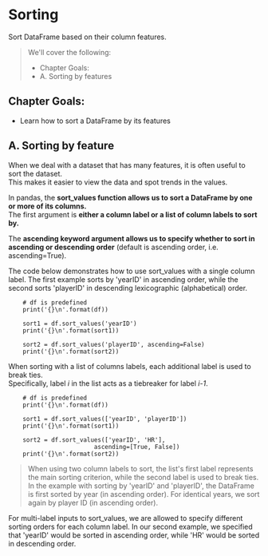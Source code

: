 # Sorting

Sort DataFrame based on their column features.

> We'll cover the following:
>
> - Chapter Goals:
> - A. Sorting by features

## Chapter Goals:

- Learn how to sort a DataFrame by its features

## A. Sorting by feature

When we deal with a dataset that has many features, it is often useful to sort the dataset.  
 This makes it easier to view the data and spot trends in the values.

In pandas, the **sort_values function allows us to sort a DataFrame by one or more of its columns.**  
 The first argument is **either a column label or a list of column labels to sort by.**

The **ascending keyword argument allows us to specify whether to sort in ascending or descending order** (default is ascending order, i.e. ascending=True).

The code below demonstrates how to use sort_values with a single column label. The first example sorts by 'yearID' in ascending order, while the second sorts 'playerID' in descending lexicographic (alphabetical) order.

        # df is predefined
        print('{}\n'.format(df))

        sort1 = df.sort_values('yearID')
        print('{}\n'.format(sort1))

        sort2 = df.sort_values('playerID', ascending=False)
        print('{}\n'.format(sort2))

When sorting with a list of columns labels, each additional label is used to break ties.  
 Specifically, label _i_ in the list acts as a tiebreaker for label _i-1_.

        # df is predefined
        print('{}\n'.format(df))

        sort1 = df.sort_values(['yearID', 'playerID'])
        print('{}\n'.format(sort1))

        sort2 = df.sort_values(['yearID', 'HR'],
                            ascending=[True, False])
        print('{}\n'.format(sort2))

> When using two column labels to sort, the list's first label represents the main sorting criterion, while the second label is used to break ties. In the example with sorting by 'yearID' and 'playerID', the DataFrame is first sorted by year (in ascending order). For identical years, we sort again by player ID (in ascending order).

For multi-label inputs to sort_values, we are allowed to specify different sorting orders for each column label. In our second example, we specified that 'yearID' would be sorted in ascending order, while 'HR' would be sorted in descending order.
